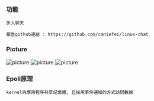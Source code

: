 ### 功能

```
多人聊天

報告github連結 : https://github.com/cmniefei/linux-chat
```

### Picture

![picture](https://sp109b/final/picture/epoll1.png)
![picture](https://sp109b/final/picture/epoll2.png)
![picture](https://sp109b/final/picture/epoll3.png)

### Epoll原理

```
kernel與應用程序共享記憶體, 且採用事件通知的方式訪問數據
```